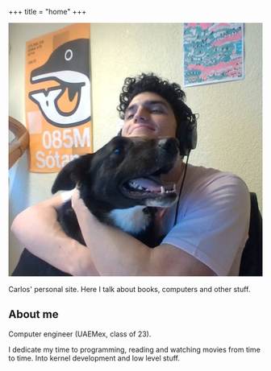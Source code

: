 +++
title = "home"
+++

![Tintan and me](/images/tintan_y_yo.jpg)

Carlos' personal site. Here I talk about books, computers
and other stuff.

## About me 

Computer engineer (UAEMex, class of 23).


I dedicate my time to programming, reading and watching movies from time to time.
Into kernel development and low level stuff.
